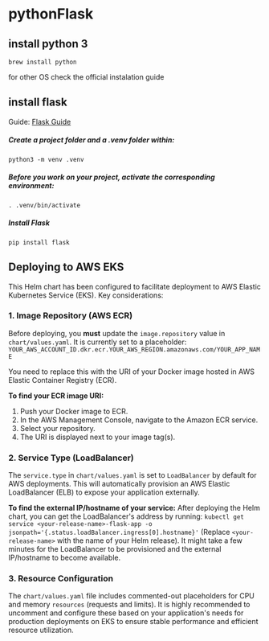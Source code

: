 # pythonFlask

## install python 3
    brew install python 
for other OS check the official  instalation guide

## install flask
Guide: [Flask Guide](https://flask.palletsprojects.com/en/stable/installation/)

##### Create a project folder and a .venv folder within: 
    python3 -m venv .venv

##### Before you work on your project, activate the corresponding environment:
    . .venv/bin/activate
##### Install Flask
    pip install flask

## Deploying to AWS EKS

This Helm chart has been configured to facilitate deployment to AWS Elastic Kubernetes Service (EKS). Key considerations:

### 1. Image Repository (AWS ECR)

Before deploying, you **must** update the `image.repository` value in `chart/values.yaml`. It is currently set to a placeholder:
`YOUR_AWS_ACCOUNT_ID.dkr.ecr.YOUR_AWS_REGION.amazonaws.com/YOUR_APP_NAME`

You need to replace this with the URI of your Docker image hosted in AWS Elastic Container Registry (ECR).

**To find your ECR image URI:**
1. Push your Docker image to ECR.
2. In the AWS Management Console, navigate to the Amazon ECR service.
3. Select your repository.
4. The URI is displayed next to your image tag(s).

### 2. Service Type (LoadBalancer)

The `service.type` in `chart/values.yaml` is set to `LoadBalancer` by default for AWS deployments. This will automatically provision an AWS Elastic LoadBalancer (ELB) to expose your application externally.

**To find the external IP/hostname of your service:**
After deploying the Helm chart, you can get the LoadBalancer's address by running:
`kubectl get service <your-release-name>-flask-app -o jsonpath='{.status.loadBalancer.ingress[0].hostname}'`
(Replace `<your-release-name>` with the name of your Helm release). It might take a few minutes for the LoadBalancer to be provisioned and the external IP/hostname to become available.

### 3. Resource Configuration

The `chart/values.yaml` file includes commented-out placeholders for CPU and memory `resources` (requests and limits). It is highly recommended to uncomment and configure these based on your application's needs for production deployments on EKS to ensure stable performance and efficient resource utilization.
